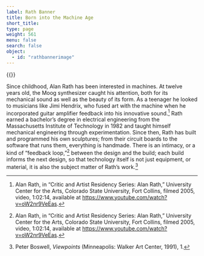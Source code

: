 ```yaml
---
label: Rath Banner
title: Born into the Machine Age
short_title:
type: page
weight: 561
menu: false
search: false
object:
  - id: "rathbannerimage"
---
```

{{<q-figure id="rathbannerimage" >}}

Since childhood, Alan Rath has been interested in machines. At twelve years old, the Moog synthesizer caught his attention, both for its mechanical sound as well as the beauty of its form. As a teenager he looked to musicians like Jimi Hendrix, who fused art with the machine when he incorporated guitar amplifier feedback into his innovative sound.[^1] Rath earned a bachelor’s degree in electrical engineering from the Massachusetts Institute of Technology in 1982 and taught himself mechanical engineering through experimentation. Since then, Rath has built and programmed his own sculptures; from their circuit boards to the software that runs them, everything is handmade. There is an intimacy, or a kind of “feedback loop,”[^2] between the design and the build; each build informs the next design, so that technology itself is not just equipment, or material, it is also the subject matter of Rath’s work.[^3]

[^1]: Alan Rath, in “Critic and Artist Residency Series: Alan Rath,” University Center for the Arts, Colorado State University, Fort Collins, filmed 2005, video, 1:02:14, available at https://www.youtube.com/watch?v=oW2nr9VeEas.

[^2]: Alan Rath, in “Critic and Artist Residency Series: Alan Rath,” University Center for the Arts, Colorado State University, Fort Collins, filmed 2005, video, 1:02:14, available at https://www.youtube.com/watch?v=oW2nr9VeEas.

[^3]: Peter Boswell, *Viewpoints* (Minneapolis: Walker Art Center, 1991), 1.
